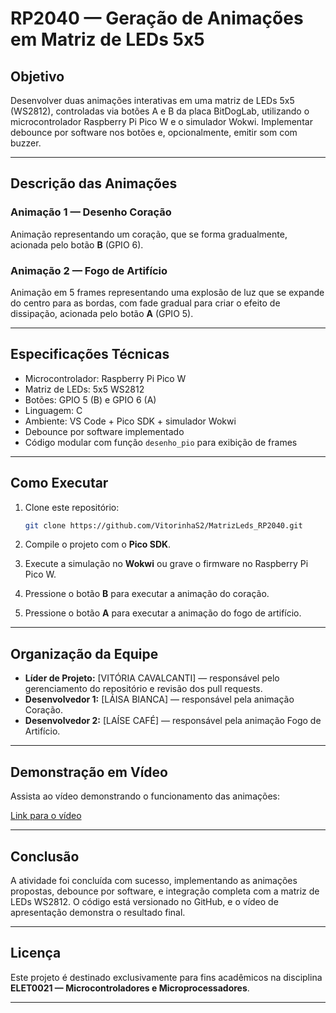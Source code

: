 # RP2040 — Geração de Animações em Matriz de LEDs 5x5

## Objetivo
Desenvolver duas animações interativas em uma matriz de LEDs 5x5 (WS2812), controladas via botões A e B da placa BitDogLab, utilizando o microcontrolador Raspberry Pi Pico W e o simulador Wokwi. Implementar debounce por software nos botões e, opcionalmente, emitir som com buzzer.

---

## Descrição das Animações

### Animação 1 — Desenho Coração
Animação representando um coração, que se forma gradualmente, acionada pelo botão **B** (GPIO 6).

### Animação 2 — Fogo de Artifício
Animação em 5 frames representando uma explosão de luz que se expande do centro para as bordas, com fade gradual para criar o efeito de dissipação, acionada pelo botão **A** (GPIO 5).

---

## Especificações Técnicas
- Microcontrolador: Raspberry Pi Pico W
- Matriz de LEDs: 5x5 WS2812
- Botões: GPIO 5 (B) e GPIO 6 (A)
- Linguagem: C
- Ambiente: VS Code + Pico SDK + simulador Wokwi
- Debounce por software implementado
- Código modular com função `desenho_pio` para exibição de frames

---

## Como Executar
1. Clone este repositório:
    ```bash
    git clone https://github.com/VitorinhaS2/MatrizLeds_RP2040.git
    ```

2. Compile o projeto com o **Pico SDK**.
3. Execute a simulação no **Wokwi** ou grave o firmware no Raspberry Pi Pico W.
4. Pressione o botão **B** para executar a animação do coração.
5. Pressione o botão **A** para executar a animação do fogo de artifício.

---

## Organização da Equipe
- **Líder de Projeto:** [VITÓRIA CAVALCANTI] — responsável pelo gerenciamento do repositório e revisão dos pull requests.
- **Desenvolvedor 1:** [LÁISA BIANCA] — responsável pela animação Coração.
- **Desenvolvedor 2:** [LAÍSE CAFÉ] — responsável pela animação Fogo de Artifício.

---

## Demonstração em Vídeo
Assista ao vídeo demonstrando o funcionamento das animações:

 [Link para o vídeo](https://www.canva.com/design/DAGpErbWsAs/eYXnD_3MHlUnmcIfepfVzQ/watch?utm_content=DAGpErbWsAs&utm_campaign=designshare&utm_medium=link2&utm_source=uniquelinks&utlId=h36a334b927)

---

## Conclusão
A atividade foi concluída com sucesso, implementando as animações propostas, debounce por software, e integração completa com a matriz de LEDs WS2812. O código está versionado no GitHub, e o vídeo de apresentação demonstra o resultado final.

---

## Licença
Este projeto é destinado exclusivamente para fins acadêmicos na disciplina **ELET0021 — Microcontroladores e Microprocessadores**.

---
